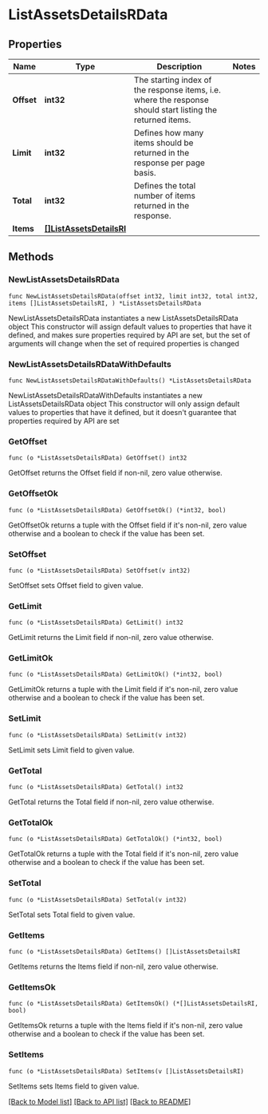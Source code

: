 # ListAssetsDetailsRData

## Properties

Name | Type | Description | Notes
------------ | ------------- | ------------- | -------------
**Offset** | **int32** | The starting index of the response items, i.e. where the response should start listing the returned items. | 
**Limit** | **int32** | Defines how many items should be returned in the response per page basis. | 
**Total** | **int32** | Defines the total number of items returned in the response. | 
**Items** | [**[]ListAssetsDetailsRI**](ListAssetsDetailsRI.md) |  | 

## Methods

### NewListAssetsDetailsRData

`func NewListAssetsDetailsRData(offset int32, limit int32, total int32, items []ListAssetsDetailsRI, ) *ListAssetsDetailsRData`

NewListAssetsDetailsRData instantiates a new ListAssetsDetailsRData object
This constructor will assign default values to properties that have it defined,
and makes sure properties required by API are set, but the set of arguments
will change when the set of required properties is changed

### NewListAssetsDetailsRDataWithDefaults

`func NewListAssetsDetailsRDataWithDefaults() *ListAssetsDetailsRData`

NewListAssetsDetailsRDataWithDefaults instantiates a new ListAssetsDetailsRData object
This constructor will only assign default values to properties that have it defined,
but it doesn't guarantee that properties required by API are set

### GetOffset

`func (o *ListAssetsDetailsRData) GetOffset() int32`

GetOffset returns the Offset field if non-nil, zero value otherwise.

### GetOffsetOk

`func (o *ListAssetsDetailsRData) GetOffsetOk() (*int32, bool)`

GetOffsetOk returns a tuple with the Offset field if it's non-nil, zero value otherwise
and a boolean to check if the value has been set.

### SetOffset

`func (o *ListAssetsDetailsRData) SetOffset(v int32)`

SetOffset sets Offset field to given value.


### GetLimit

`func (o *ListAssetsDetailsRData) GetLimit() int32`

GetLimit returns the Limit field if non-nil, zero value otherwise.

### GetLimitOk

`func (o *ListAssetsDetailsRData) GetLimitOk() (*int32, bool)`

GetLimitOk returns a tuple with the Limit field if it's non-nil, zero value otherwise
and a boolean to check if the value has been set.

### SetLimit

`func (o *ListAssetsDetailsRData) SetLimit(v int32)`

SetLimit sets Limit field to given value.


### GetTotal

`func (o *ListAssetsDetailsRData) GetTotal() int32`

GetTotal returns the Total field if non-nil, zero value otherwise.

### GetTotalOk

`func (o *ListAssetsDetailsRData) GetTotalOk() (*int32, bool)`

GetTotalOk returns a tuple with the Total field if it's non-nil, zero value otherwise
and a boolean to check if the value has been set.

### SetTotal

`func (o *ListAssetsDetailsRData) SetTotal(v int32)`

SetTotal sets Total field to given value.


### GetItems

`func (o *ListAssetsDetailsRData) GetItems() []ListAssetsDetailsRI`

GetItems returns the Items field if non-nil, zero value otherwise.

### GetItemsOk

`func (o *ListAssetsDetailsRData) GetItemsOk() (*[]ListAssetsDetailsRI, bool)`

GetItemsOk returns a tuple with the Items field if it's non-nil, zero value otherwise
and a boolean to check if the value has been set.

### SetItems

`func (o *ListAssetsDetailsRData) SetItems(v []ListAssetsDetailsRI)`

SetItems sets Items field to given value.



[[Back to Model list]](../README.md#documentation-for-models) [[Back to API list]](../README.md#documentation-for-api-endpoints) [[Back to README]](../README.md)



